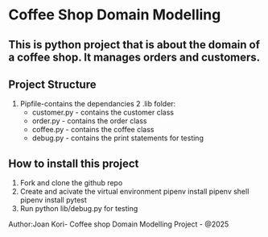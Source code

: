 # Coffee Shop Domain Modelling

## This is python project that is about the domain of a coffee shop. It manages orders and customers.

## Project Structure
1. Pipfile-contains the dependancies
2 .lib folder:
   - customer.py - contains the customer class
   - order.py - contains the order class
   - coffee.py - contains the coffee class
   - debug.py - contains the print statements for testing

## How to install this project
1. Fork and clone the github repo
2. Create and acivate the virtual environment
  pipenv install
  pipenv shell
  pipenv install pytest
3. Run python lib/debug.py for testing

Author:Joan Kori- Coffee shop Domain Modelling Project - @2025